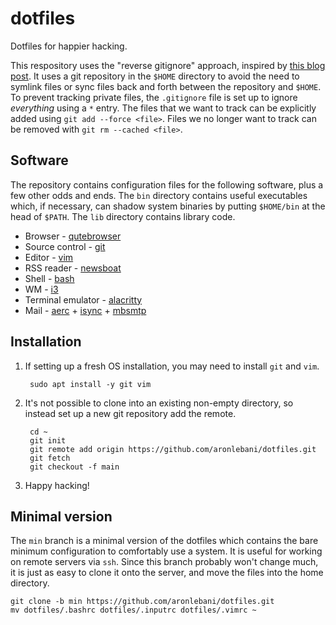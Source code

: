 # dotfiles

Dotfiles for happier hacking.

This respository uses the "reverse gitignore" approach, inspired by [this blog
post](https://drewdevault.com/2019/12/30/dotfiles.html). It uses a git
repository in the `$HOME` directory to avoid the need to symlink files or sync
files back and forth between the repository and `$HOME`. To prevent tracking
private files, the `.gitignore` file is set up to ignore _everything_ using a
`*` entry. The files that we want to track can be explicitly added using
`git add --force <file>`. Files we no longer want to track can be removed
with `git rm --cached <file>`.

## Software

The repository contains configuration files for the following software, plus a
few other odds and ends. The `bin` directory contains useful executables which,
if necessary, can shadow system binaries by putting `$HOME/bin` at the head of
`$PATH`. The `lib` directory contains library code.

* Browser - [qutebrowser](https://qutebrowser.org/)
* Source control - [git](https://git-scm.com/)
* Editor - [vim](https://www.vim.org/)
* RSS reader - [newsboat](https://newsboat.org/)
* Shell - [bash](https://www.gnu.org/software/bash/)
* WM - [i3](https://i3wm.org/)
* Terminal emulator - [alacritty](https://alacritty.org/)
* Mail - [aerc](https://aerc-mail.org/) + [isync](https://isync.sourceforge.io/) + [mbsmtp](https://marlam.de/msmtp/)

## Installation

1. If setting up a fresh OS installation, you may need to install `git` and
   `vim`.

        sudo apt install -y git vim

2. It's not possible to clone into an existing non-empty directory, so instead
   set up a new git repository add the remote.

        cd ~
        git init
        git remote add origin https://github.com/aronlebani/dotfiles.git
        git fetch
        git checkout -f main

3. Happy hacking!

## Minimal version

The `min` branch is a minimal version of the dotfiles which contains the bare
minimum configuration to comfortably use a system. It is useful for working on
remote servers via `ssh`. Since this branch probably won't change much, it is
just as easy to clone it onto the server, and move the files into the home
directory.

    git clone -b min https://github.com/aronlebani/dotfiles.git
    mv dotfiles/.bashrc dotfiles/.inputrc dotfiles/.vimrc ~
